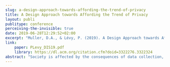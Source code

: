 ```yaml
---
slug: a-design-approach-towards-affording-the-trend-of-privacy
title: A Design Approach towards Affording the Trend of Privacy
layout: publi
publitype: conference
perceiving-the-invisible: true
date: 2019-06-28T12:29:52+02:00
excerpt: "Muller, D.A., & Lévy, P. (2019). A Design Approach towards Affording the Trend of Privacy. In Design Interactive Systems Conference, DIS19. New York, NY, USA: ACM. https://doi.org/10.1145/3322276.3322324"
link:
    paper: PLevy_DIS19.pdf
    library: https://dl.acm.org/citation.cfm?doid=3322276.3322324
abstract: "Society is affected by the consequences of data collection, and there are trends visible in law, the public debate and technology that could make a privacy-conscious future possible. We study how to avoid data collection from the perspective and the role of design, to provide a starting point for new developments in this context. We do so by presenting a portfolio that exemplifies a range of possible design contributions. We show how to design smart products for retail and smart home while avoiding data collection, how to convince clients through design, and how to use design to spread awareness. We present design notions and reflections that stem from this portfolio for the synthesis of new designs, that further explore the potential of design in practice that affords the trend of privacy."
---
```



